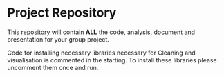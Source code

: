 # Project Repository

This repository will contain **ALL** the code, analysis, document and presentation for your group project.

Code for installing necessary libraries necessary for Cleaning and visualisation is commented in the starting.
To install these libraries please uncomment them once and run.
